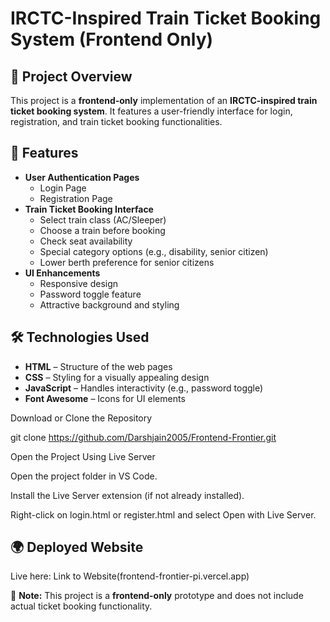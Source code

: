 # IRCTC-Inspired Train Ticket Booking System (Frontend Only)

## 📌 Project Overview
This project is a **frontend-only** implementation of an **IRCTC-inspired train ticket booking system**. It features a user-friendly interface for login, registration, and train ticket booking functionalities.

## 🎨 Features
- **User Authentication Pages**
  - Login Page
  - Registration Page
- **Train Ticket Booking Interface**
  - Select train class (AC/Sleeper)
  - Choose a train before booking
  - Check seat availability
  - Special category options (e.g., disability, senior citizen)
  - Lower berth preference for senior citizens
- **UI Enhancements**
  - Responsive design
  - Password toggle feature
  - Attractive background and styling

## 🛠️ Technologies Used
- **HTML** – Structure of the web pages
- **CSS** – Styling for a visually appealing design
- **JavaScript** – Handles interactivity (e.g., password toggle)
- **Font Awesome** – Icons for UI elements

Download or Clone the Repository

git clone https://github.com/Darshjain2005/Frontend-Frontier.git

Open the Project Using Live Server

Open the project folder in VS Code.

Install the Live Server extension (if not already installed).

Right-click on login.html or register.html and select Open with Live Server.

## 🌍 Deployed Website
Live here: Link to Website(frontend-frontier-pi.vercel.app) 

📌 **Note:** This project is a **frontend-only** prototype and does not include actual ticket booking functionality.
